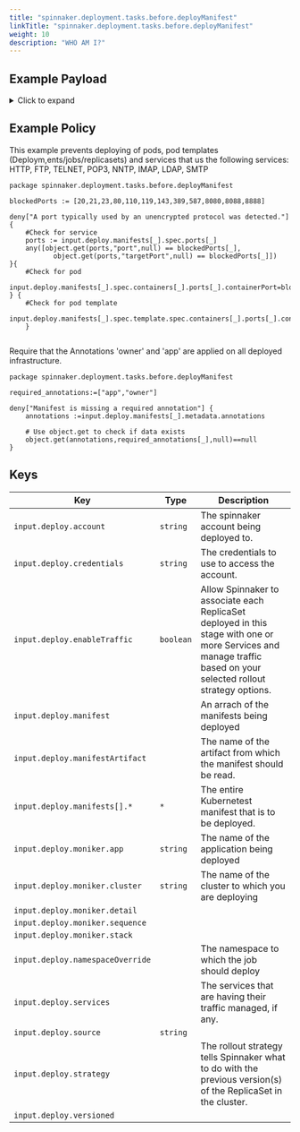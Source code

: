 ```yaml
---
title: "spinnaker.deployment.tasks.before.deployManifest"
linkTitle: "spinnaker.deployment.tasks.before.deployManifest"
weight: 10
description: "WHO AM I?"
---
```



## Example Payload

<details><summary>Click to expand</summary>

```json
{
  "input": {
    "deploy": {
      "account": "spinnaker",
      "credentials": "spinnaker",
      "enableTraffic": true,
      "events": [],
      "manifest": null,
      "manifestArtifact": null,
      "manifests": [
        {
          "apiVersion": "apps/v1",
          "kind": "Deployment",
          "metadata": {
            "annotations": {
              "artifact.spinnaker.io/location": "staging",
              "artifact.spinnaker.io/name": "hostname",
              "artifact.spinnaker.io/type": "kubernetes/deployment",
              "artifact.spinnaker.io/version": "",
              "moniker.spinnaker.io/application": "hostname",
              "moniker.spinnaker.io/cluster": "deployment hostname"
            },
            "labels": {
              "app.kubernetes.io/managed-by": "spinnaker",
              "app.kubernetes.io/name": "hostname"
            },
            "name": "hostname",
            "namespace": "staging"
          },
          "spec": {
            "replicas": 4,
            "selector": {
              "matchLabels": {
                "app": "hostname",
                "version": "v1"
              }
            },
            "strategy": {
              "rollingUpdate": {
                "maxSurge": 1,
                "maxUnavailable": 1
              },
              "type": "RollingUpdate"
            },
            "template": {
              "metadata": {
                "annotations": {
                  "artifact.spinnaker.io/location": "staging",
                  "artifact.spinnaker.io/name": "hostname",
                  "artifact.spinnaker.io/type": "kubernetes/deployment",
                  "artifact.spinnaker.io/version": "",
                  "moniker.spinnaker.io/application": "hostname",
                  "moniker.spinnaker.io/cluster": "deployment hostname",
                  "prometheus.io/port": "9113",
                  "prometheus.io/scrape": "true"
                },
                "labels": {
                  "app": "hostname",
                  "app.kubernetes.io/managed-by": "spinnaker",
                  "app.kubernetes.io/name": "hostname",
                  "version": "v1"
                }
              },
              "spec": {
                "containers": [
                  {
                    "image": "rstarmer/hostname:v1",
                    "imagePullPolicy": "Always",
                    "name": "hostname",
                    "resources": {},
                    "volumeMounts": [
                      {
                        "mountPath": "/etc/nginx/conf.d/nginx-status.conf",
                        "name": "nginx-status-conf",
                        "readOnly": true,
                        "subPath": "nginx.status.conf"
                      }
                    ]
                  },
                  {
                    "args": [
                      "-nginx.scrape-uri=http://localhost:8090/nginx_status"
                    ],
                    "image": "nginx/nginx-prometheus-exporter:0.3.0",
                    "imagePullPolicy": "Always",
                    "name": "nginx-exporter",
                    "ports": [
                      {
                        "containerPort": 9113,
                        "name": "nginx-ex-port",
                        "protocol": "TCP"
                      }
                    ]
                  }
                ],
                "restartPolicy": "Always",
                "volumes": [
                  {
                    "configMap": {
                      "defaultMode": 420,
                      "name": "nginx-status-conf-v000"
                    },
                    "name": "nginx-status-conf"
                  }
                ]
              }
            }
          }
        }
      ],
      "moniker": {
        "app": "hostname",
        "cluster": "deployment hostname",
        "detail": null,
        "sequence": null,
        "stack": null
      },
      "namespaceOverride": null,
      "optionalArtifacts": [],
      "requiredArtifacts": [],
      "services": null,
      "source": "text",
      "strategy": null,
      "versioned": null
    }
  }
}
```
</details>

## Example Policy
This example prevents deploying of pods, pod templates (Deploym,ents/jobs/replicasets) and services that us the following services: HTTP, FTP, TELNET, POP3, NNTP, IMAP, LDAP, SMTP
```rego
package spinnaker.deployment.tasks.before.deployManifest

blockedPorts := [20,21,23,80,110,119,143,389,587,8080,8088,8888]

deny["A port typically used by an unencrypted protocol was detected."] {
    #Check for service
    ports := input.deploy.manifests[_].spec.ports[_]
    any([object.get(ports,"port",null) == blockedPorts[_], 
           object.get(ports,"targetPort",null) == blockedPorts[_]])
}{ 
    #Check for pod
    input.deploy.manifests[_].spec.containers[_].ports[_].containerPort=blockedPorts[_]
} { 
    #Check for pod template
    input.deploy.manifests[_].spec.template.spec.containers[_].ports[_].containerPort=blockedPorts[_]
    }


```
Require that the Annotations 'owner' and 'app' are applied on all deployed infrastructure.
```rego
package spinnaker.deployment.tasks.before.deployManifest

required_annotations:=["app","owner"]

deny["Manifest is missing a required annotation"] {
    annotations :=input.deploy.manifests[_].metadata.annotations 

    # Use object.get to check if data exists
    object.get(annotations,required_annotations[_],null)==null
}

```

## Keys

| Key                              | Type      | Description                                             |
| -------------------------------- | --------- | ------------------------------------------------------- |
| `input.deploy.account`           | `string`  | The spinnaker account being deployed to.                |
| `input.deploy.credentials`       | `string`  | The credentials to use to access the account.           |
| `input.deploy.enableTraffic`     | `boolean` | Allow Spinnaker to associate each ReplicaSet deployed in this stage with one or more Services and manage traffic based on your selected rollout strategy options.                                                        |
| `input.deploy.manifest`          | ` `       | An arrach of the manifests being deployed                                                      |
| `input.deploy.manifestArtifact`  | ` `       | The name of the artifact from which the manifest should be read.                                                        |
| `input.deploy.manifests[].*`     | `*`       | The entire Kubernetest manifest that is to be deployed. |
| `input.deploy.moniker.app`       | `string`  | The name of the application being deployed                                                        |
| `input.deploy.moniker.cluster`   | `string`  | The name of the cluster to which you are deploying                                                        |
| `input.deploy.moniker.detail`    | ` `       |                                                         |
| `input.deploy.moniker.sequence`  | ` `       |                                                         |
| `input.deploy.moniker.stack`     | ` `       |                                                         |
| `input.deploy.namespaceOverride` | ` `       | The namespace to which the job should deploy                                                        |
| `input.deploy.services`          | ` `       | The services that are having their traffic managed, if any.                                                        |
| `input.deploy.source`            | `string`  |                                                         |
| `input.deploy.strategy`          | ` `       | The rollout strategy tells Spinnaker what to do with the previous version(s) of the ReplicaSet in the cluster.                                                        |
| `input.deploy.versioned`         | ` `       |                                                         |
